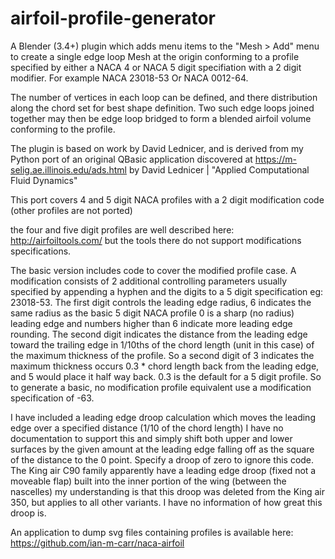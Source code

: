 # airfoil-profile-generator
A Blender (3.4+) plugin which adds menu items to the "Mesh > Add" menu to create a single edge loop Mesh at the origin conforming to a profile specified by either a NACA 4 or NACA 5 digit specifiation with a 2 digit modifier. For example NACA 23018-53 Or NACA 0012-64.

The number of vertices in each loop can be defined, and there distribution along the chord set for best shape definition. Two such edge loops joined together may then be edge loop bridged to form a blended airfoil volume conforming to the profile.

The plugin is based on work by David Lednicer, and is derived from my Python port of an original QBasic application discovered at https://m-selig.ae.illinois.edu/ads.html by David Lednicer | "Applied Computational Fluid Dynamics"

This port covers 4 and 5 digit NACA profiles with a 2 digit modification code (other profiles are not ported)

the four and five digit profiles are well described here: http://airfoiltools.com/ but the tools there do not support modifications specifications.

The basic version includes code to cover the modified profile case. A modification consists of 2 additional controlling parameters usually specified by appending a hyphen and the digits to a 5 digit specification eg: 23018-53. The first digit controls the leading edge radius, 6 indicates the same radius as the basic 5 digit NACA profile 0 is a sharp (no radius) leading edge and numbers higher than 6 indicate more leading edge rounding. The second digit indicates the distance from the leading edge toward the trailing edge in 1/10ths of the chord length (unit in this case) of the maximum thickness of the profile. So a second digit of 3 indicates the maximum thickness occurs 0.3 * chord length back from the leading edge, and 5 would place it half way back. 0.3 is the default for a 5 digit profile. So to generate a basic, no modification profile equivalent use a modification specification of -63.

I have included a leading edge droop calculation which moves the leading edge over a specified distance (1/10 of the chord length) I have no documentation to support this and simply shift both upper and lower surfaces by the given amount at the leading edge falling off as the square of the distance to the 0 point. Specify a droop of zero to ignore this code. The King air C90 family apparently have a leading edge droop (fixed not a moveable flap) built into the inner portion of the wing (between the nascelles) my understanding is that this droop was deleted from the King air 350, but applies to all other variants. I have no information of how great this droop is.

An application to dump svg files containing profiles is available here: https://github.com/ian-m-carr/naca-airfoil
